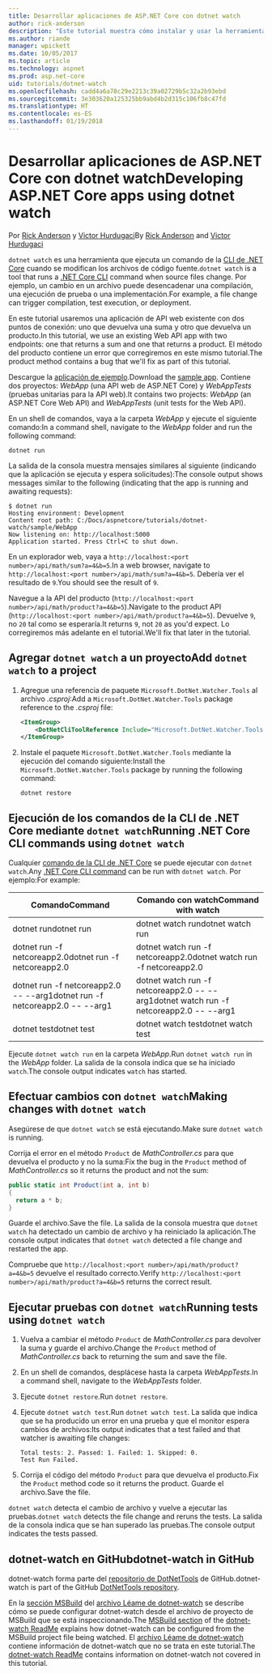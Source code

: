 ```yaml
---
title: Desarrollar aplicaciones de ASP.NET Core con dotnet watch
author: rick-anderson
description: "Este tutorial muestra cómo instalar y usar la herramienta de monitor de archivos (dotnet watch) de la CLI de .NET Core en una aplicación de ASP.NET Core."
ms.author: riande
manager: wpickett
ms.date: 10/05/2017
ms.topic: article
ms.technology: aspnet
ms.prod: asp.net-core
uid: tutorials/dotnet-watch
ms.openlocfilehash: cadd4a6a78c29e2213c39a02729b5c32a2b93ebd
ms.sourcegitcommit: 3e303620a125325bb9abd4b2d315c106fb8c47fd
ms.translationtype: HT
ms.contentlocale: es-ES
ms.lasthandoff: 01/19/2018
---
```

# <a name="developing-aspnet-core-apps-using-dotnet-watch"></a><span data-ttu-id="dc1d9-103">Desarrollar aplicaciones de ASP.NET Core con dotnet watch</span><span class="sxs-lookup"><span data-stu-id="dc1d9-103">Developing ASP.NET Core apps using dotnet watch</span></span>

<span data-ttu-id="dc1d9-104">Por [Rick Anderson](https://twitter.com/RickAndMSFT) y [Victor Hurdugaci](https://twitter.com/victorhurdugaci)</span><span class="sxs-lookup"><span data-stu-id="dc1d9-104">By [Rick Anderson](https://twitter.com/RickAndMSFT) and [Victor Hurdugaci](https://twitter.com/victorhurdugaci)</span></span>

<span data-ttu-id="dc1d9-105">`dotnet watch` es una herramienta que ejecuta un comando de la [CLI de .NET Core](/dotnet/core/tools) cuando se modifican los archivos de código fuente.</span><span class="sxs-lookup"><span data-stu-id="dc1d9-105">`dotnet watch` is a tool that runs a [.NET Core CLI](/dotnet/core/tools) command when source files change.</span></span> <span data-ttu-id="dc1d9-106">Por ejemplo, un cambio en un archivo puede desencadenar una compilación, una ejecución de prueba o una implementación.</span><span class="sxs-lookup"><span data-stu-id="dc1d9-106">For example, a file change can trigger compilation, test execution, or deployment.</span></span>

<span data-ttu-id="dc1d9-107">En este tutorial usaremos una aplicación de API web existente con dos puntos de conexión: uno que devuelva una suma y otro que devuelva un producto.</span><span class="sxs-lookup"><span data-stu-id="dc1d9-107">In this tutorial, we use an existing Web API app with two endpoints: one that returns a sum and one that returns a product.</span></span> <span data-ttu-id="dc1d9-108">El método del producto contiene un error que corregiremos en este mismo tutorial.</span><span class="sxs-lookup"><span data-stu-id="dc1d9-108">The product method contains a bug that we'll fix as part of this tutorial.</span></span>

<span data-ttu-id="dc1d9-109">Descargue la [aplicación de ejemplo](https://github.com/aspnet/Docs/tree/master/aspnetcore/tutorials/dotnet-watch/sample).</span><span class="sxs-lookup"><span data-stu-id="dc1d9-109">Download the [sample app](https://github.com/aspnet/Docs/tree/master/aspnetcore/tutorials/dotnet-watch/sample).</span></span> <span data-ttu-id="dc1d9-110">Contiene dos proyectos: *WebApp* (una API web de ASP.NET Core) y *WebAppTests* (pruebas unitarias para la API web).</span><span class="sxs-lookup"><span data-stu-id="dc1d9-110">It contains two projects: *WebApp* (an ASP.NET Core Web API) and *WebAppTests* (unit tests for the Web API).</span></span>

<span data-ttu-id="dc1d9-111">En un shell de comandos, vaya a la carpeta *WebApp* y ejecute el siguiente comando:</span><span class="sxs-lookup"><span data-stu-id="dc1d9-111">In a command shell, navigate to the *WebApp* folder and run the following command:</span></span>

```console
dotnet run
```

<span data-ttu-id="dc1d9-112">La salida de la consola muestra mensajes similares al siguiente (indicando que la aplicación se ejecuta y espera solicitudes):</span><span class="sxs-lookup"><span data-stu-id="dc1d9-112">The console output shows messages similar to the following (indicating that the app is running and awaiting requests):</span></span>

```console
$ dotnet run
Hosting environment: Development
Content root path: C:/Docs/aspnetcore/tutorials/dotnet-watch/sample/WebApp
Now listening on: http://localhost:5000
Application started. Press Ctrl+C to shut down.
```

<span data-ttu-id="dc1d9-113">En un explorador web, vaya a `http://localhost:<port number>/api/math/sum?a=4&b=5`.</span><span class="sxs-lookup"><span data-stu-id="dc1d9-113">In a web browser, navigate to `http://localhost:<port number>/api/math/sum?a=4&b=5`.</span></span> <span data-ttu-id="dc1d9-114">Debería ver el resultado de `9`.</span><span class="sxs-lookup"><span data-stu-id="dc1d9-114">You should see the result of `9`.</span></span>

<span data-ttu-id="dc1d9-115">Navegue a la API del producto (`http://localhost:<port number>/api/math/product?a=4&b=5`).</span><span class="sxs-lookup"><span data-stu-id="dc1d9-115">Navigate to the product API (`http://localhost:<port number>/api/math/product?a=4&b=5`).</span></span> <span data-ttu-id="dc1d9-116">Devuelve `9`, no `20` tal como se esperaría.</span><span class="sxs-lookup"><span data-stu-id="dc1d9-116">It returns `9`, not `20` as you'd expect.</span></span> <span data-ttu-id="dc1d9-117">Lo corregiremos más adelante en el tutorial.</span><span class="sxs-lookup"><span data-stu-id="dc1d9-117">We'll fix that later in the tutorial.</span></span>

## <a name="add-dotnet-watch-to-a-project"></a><span data-ttu-id="dc1d9-118">Agregar `dotnet watch` a un proyecto</span><span class="sxs-lookup"><span data-stu-id="dc1d9-118">Add `dotnet watch` to a project</span></span>

1. <span data-ttu-id="dc1d9-119">Agregue una referencia de paquete `Microsoft.DotNet.Watcher.Tools` al archivo *.csproj*:</span><span class="sxs-lookup"><span data-stu-id="dc1d9-119">Add a `Microsoft.DotNet.Watcher.Tools` package reference to the *.csproj* file:</span></span>

    ```xml
    <ItemGroup>
        <DotNetCliToolReference Include="Microsoft.DotNet.Watcher.Tools" Version="2.0.0" />
    </ItemGroup> 
    ```

1. <span data-ttu-id="dc1d9-120">Instale el paquete `Microsoft.DotNet.Watcher.Tools` mediante la ejecución del comando siguiente:</span><span class="sxs-lookup"><span data-stu-id="dc1d9-120">Install the `Microsoft.DotNet.Watcher.Tools` package by running the following command:</span></span>
    
    ```console
    dotnet restore
    ```

## <a name="running-net-core-cli-commands-using-dotnet-watch"></a><span data-ttu-id="dc1d9-121">Ejecución de los comandos de la CLI de .NET Core mediante `dotnet watch`</span><span class="sxs-lookup"><span data-stu-id="dc1d9-121">Running .NET Core CLI commands using `dotnet watch`</span></span>

<span data-ttu-id="dc1d9-122">Cualquier [comando de la CLI de .NET Core](/dotnet/core/tools#cli-commands) se puede ejecutar con `dotnet watch`.</span><span class="sxs-lookup"><span data-stu-id="dc1d9-122">Any [.NET Core CLI command](/dotnet/core/tools#cli-commands) can be run with `dotnet watch`.</span></span> <span data-ttu-id="dc1d9-123">Por ejemplo:</span><span class="sxs-lookup"><span data-stu-id="dc1d9-123">For example:</span></span>

| <span data-ttu-id="dc1d9-124">Comando</span><span class="sxs-lookup"><span data-stu-id="dc1d9-124">Command</span></span> | <span data-ttu-id="dc1d9-125">Comando con watch</span><span class="sxs-lookup"><span data-stu-id="dc1d9-125">Command with watch</span></span> |
| ---- | ----- |
| <span data-ttu-id="dc1d9-126">dotnet run</span><span class="sxs-lookup"><span data-stu-id="dc1d9-126">dotnet run</span></span> | <span data-ttu-id="dc1d9-127">dotnet watch run</span><span class="sxs-lookup"><span data-stu-id="dc1d9-127">dotnet watch run</span></span> |
| <span data-ttu-id="dc1d9-128">dotnet run -f netcoreapp2.0</span><span class="sxs-lookup"><span data-stu-id="dc1d9-128">dotnet run -f netcoreapp2.0</span></span> | <span data-ttu-id="dc1d9-129">dotnet watch run -f netcoreapp2.0</span><span class="sxs-lookup"><span data-stu-id="dc1d9-129">dotnet watch run -f netcoreapp2.0</span></span> |
| <span data-ttu-id="dc1d9-130">dotnet run -f netcoreapp2.0 -- --arg1</span><span class="sxs-lookup"><span data-stu-id="dc1d9-130">dotnet run -f netcoreapp2.0 -- --arg1</span></span> | <span data-ttu-id="dc1d9-131">dotnet watch run -f netcoreapp2.0 -- --arg1</span><span class="sxs-lookup"><span data-stu-id="dc1d9-131">dotnet watch run -f netcoreapp2.0 -- --arg1</span></span> |
| <span data-ttu-id="dc1d9-132">dotnet test</span><span class="sxs-lookup"><span data-stu-id="dc1d9-132">dotnet test</span></span> | <span data-ttu-id="dc1d9-133">dotnet watch test</span><span class="sxs-lookup"><span data-stu-id="dc1d9-133">dotnet watch test</span></span> |

<span data-ttu-id="dc1d9-134">Ejecute `dotnet watch run` en la carpeta *WebApp*.</span><span class="sxs-lookup"><span data-stu-id="dc1d9-134">Run `dotnet watch run` in the *WebApp* folder.</span></span> <span data-ttu-id="dc1d9-135">La salida de la consola indica que se ha iniciado `watch`.</span><span class="sxs-lookup"><span data-stu-id="dc1d9-135">The console output indicates `watch` has started.</span></span>

## <a name="making-changes-with-dotnet-watch"></a><span data-ttu-id="dc1d9-136">Efectuar cambios con `dotnet watch`</span><span class="sxs-lookup"><span data-stu-id="dc1d9-136">Making changes with `dotnet watch`</span></span>

<span data-ttu-id="dc1d9-137">Asegúrese de que `dotnet watch` se está ejecutando.</span><span class="sxs-lookup"><span data-stu-id="dc1d9-137">Make sure `dotnet watch` is running.</span></span>

<span data-ttu-id="dc1d9-138">Corrija el error en el método `Product` de *MathController.cs* para que devuelva el producto y no la suma:</span><span class="sxs-lookup"><span data-stu-id="dc1d9-138">Fix the bug in the `Product` method of *MathController.cs* so it returns the product and not the sum:</span></span>

```csharp
public static int Product(int a, int b)
{
  return a * b;
} 
```

<span data-ttu-id="dc1d9-139">Guarde el archivo.</span><span class="sxs-lookup"><span data-stu-id="dc1d9-139">Save the file.</span></span> <span data-ttu-id="dc1d9-140">La salida de la consola muestra que `dotnet watch` ha detectado un cambio de archivo y ha reiniciado la aplicación.</span><span class="sxs-lookup"><span data-stu-id="dc1d9-140">The console output indicates that `dotnet watch` detected a file change and restarted the app.</span></span>

<span data-ttu-id="dc1d9-141">Compruebe que `http://localhost:<port number>/api/math/product?a=4&b=5` devuelve el resultado correcto.</span><span class="sxs-lookup"><span data-stu-id="dc1d9-141">Verify `http://localhost:<port number>/api/math/product?a=4&b=5` returns the correct result.</span></span>

## <a name="running-tests-using-dotnet-watch"></a><span data-ttu-id="dc1d9-142">Ejecutar pruebas con `dotnet watch`</span><span class="sxs-lookup"><span data-stu-id="dc1d9-142">Running tests using `dotnet watch`</span></span>

1. <span data-ttu-id="dc1d9-143">Vuelva a cambiar el método `Product` de *MathController.cs* para devolver la suma y guarde el archivo.</span><span class="sxs-lookup"><span data-stu-id="dc1d9-143">Change the `Product` method of *MathController.cs* back to returning the sum and save the file.</span></span>
1. <span data-ttu-id="dc1d9-144">En un shell de comandos, desplácese hasta la carpeta *WebAppTests*.</span><span class="sxs-lookup"><span data-stu-id="dc1d9-144">In a command shell, navigate to the *WebAppTests* folder.</span></span>
1. <span data-ttu-id="dc1d9-145">Ejecute `dotnet restore`.</span><span class="sxs-lookup"><span data-stu-id="dc1d9-145">Run `dotnet restore`.</span></span>
1. <span data-ttu-id="dc1d9-146">Ejecute `dotnet watch test`.</span><span class="sxs-lookup"><span data-stu-id="dc1d9-146">Run `dotnet watch test`.</span></span> <span data-ttu-id="dc1d9-147">La salida que indica que se ha producido un error en una prueba y que el monitor espera cambios de archivos:</span><span class="sxs-lookup"><span data-stu-id="dc1d9-147">Its output indicates that a test failed and that watcher is awaiting file changes:</span></span>

     ```console
     Total tests: 2. Passed: 1. Failed: 1. Skipped: 0.
     Test Run Failed.
     ```

1. <span data-ttu-id="dc1d9-148">Corrija el código del método `Product` para que devuelva el producto.</span><span class="sxs-lookup"><span data-stu-id="dc1d9-148">Fix the `Product` method code so it returns the product.</span></span> <span data-ttu-id="dc1d9-149">Guarde el archivo.</span><span class="sxs-lookup"><span data-stu-id="dc1d9-149">Save the file.</span></span>

<span data-ttu-id="dc1d9-150">`dotnet watch` detecta el cambio de archivo y vuelve a ejecutar las pruebas.</span><span class="sxs-lookup"><span data-stu-id="dc1d9-150">`dotnet watch` detects the file change and reruns the tests.</span></span> <span data-ttu-id="dc1d9-151">La salida de la consola indica que se han superado las pruebas.</span><span class="sxs-lookup"><span data-stu-id="dc1d9-151">The console output indicates the tests passed.</span></span>

## <a name="dotnet-watch-in-github"></a><span data-ttu-id="dc1d9-152">dotnet-watch en GitHub</span><span class="sxs-lookup"><span data-stu-id="dc1d9-152">dotnet-watch in GitHub</span></span>

<span data-ttu-id="dc1d9-153">dotnet-watch forma parte del [repositorio de DotNetTools](https://github.com/aspnet/DotNetTools/tree/dev/src/dotnet-watch) de GitHub.</span><span class="sxs-lookup"><span data-stu-id="dc1d9-153">dotnet-watch is part of the GitHub [DotNetTools repository](https://github.com/aspnet/DotNetTools/tree/dev/src/dotnet-watch).</span></span>

<span data-ttu-id="dc1d9-154">En la [sección MSBuild](https://github.com/aspnet/DotNetTools/tree/dev/src/dotnet-watch#msbuild) del [archivo Léame de dotnet-watch](https://github.com/aspnet/DotNetTools/blob/dev/src/dotnet-watch/README.md) se describe cómo se puede configurar dotnet-watch desde el archivo de proyecto de MSBuild que se está inspeccionando.</span><span class="sxs-lookup"><span data-stu-id="dc1d9-154">The [MSBuild section](https://github.com/aspnet/DotNetTools/tree/dev/src/dotnet-watch#msbuild) of the [dotnet-watch ReadMe](https://github.com/aspnet/DotNetTools/blob/dev/src/dotnet-watch/README.md) explains how dotnet-watch can be configured from the MSBuild project file being watched.</span></span> <span data-ttu-id="dc1d9-155">El [archivo Léame de dotnet-watch](https://github.com/aspnet/DotNetTools/blob/dev/src/dotnet-watch/README.md) contiene información de dotnet-watch que no se trata en este tutorial.</span><span class="sxs-lookup"><span data-stu-id="dc1d9-155">The [dotnet-watch ReadMe](https://github.com/aspnet/DotNetTools/blob/dev/src/dotnet-watch/README.md) contains information on dotnet-watch not covered in this tutorial.</span></span>
